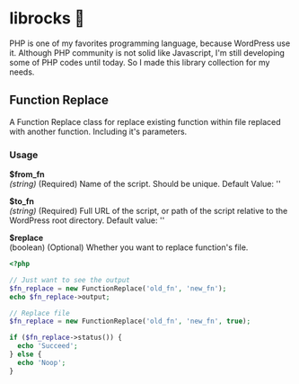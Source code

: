 # librocks :metal:

PHP is one of my favorites programming language, because WordPress use it. Although PHP community is not solid like Javascript, I'm still developing some of PHP codes until today. So I made this library collection for my needs.

## Function Replace
A Function Replace class for replace existing function within file replaced with another function. Including it's parameters.

### Usage
**$from_fn**  
*(string)* (Required) Name of the script. Should be unique. Default Value: ''

**$to_fn**  
 *(string)* (Required) Full URL of the script, or path of the script relative to the WordPress root directory. Default value: ''

**$replace**  
(boolean) (Optional) Whether you want to replace function's file.

```php
<?php

// Just want to see the output
$fn_replace = new FunctionReplace('old_fn', 'new_fn');
echo $fn_replace->output;

// Replace file
$fn_replace = new FunctionReplace('old_fn', 'new_fn', true);

if ($fn_replace->status()) {
  echo 'Succeed';
} else {
  echo 'Noop';
}
```
